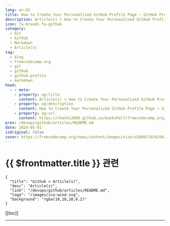 ```yaml
---
lang: en-US
title: How to Create Your Personalized GitHub Profile Page – GitHub Profile README Guide
description: Article(s) > How to Create Your Personalized GitHub Profile Page – GitHub Profile README Guide
icon: fa-brands fa-github
category: 
  - Git
  - Github
  - Markdown
  - Article(s)
tag: 
  - blog
  - freecodecamp.org
  - git
  - github
  - github-profile
  - markdown
head:
  - - meta:
    - property: og:title
      content: Article(s) > How to Create Your Personalized GitHub Profile Page – GitHub Profile README Guide
    - property: og:description
      content: How to Create Your Personalized GitHub Profile Page – GitHub Profile README Guide
    - property: og:url
      content: https://chanhi2000.github.io/bookshelf/freecodecamp.org/create-personalized-github-profile-page.html
prev: /devops/github/articles/README.md
date: 2024-05-01
isOriginal: false
cover: https://freecodecamp.org/news/content/images/size/w2000/2024/04/Neon-Green-Bold-Quote-Motivational-Tweet-Instagram-Post.png
---
```


# {{ $frontmatter.title }} 관련

```component VPCard
{
  "title": "Github > Article(s)",
  "desc": "Article(s)",
  "link": "/devops/github/articles/README.md",
  "logo": "/images/ico-wind.svg",
  "background": "rgba(10,10,10,0.2)"
}
```

[[toc]]

---

<SiteInfo
  name="How to Create Your Personalized GitHub Profile Page – GitHub Profile README Guide"
  desc="Have you ever wanted to spruce up your GitHub profile page and make it stand out? Well, you're in luck!  With just a few simple steps, you can create a personalized GitHub profile that showcases your skills, projects, and personality. Let's dive in.  Create A New Repository Go"
  url="https://freecodecamp.org/news/create-personalized-github-profile-page/"
  logo="https://cdn.freecodecamp.org/universal/favicons/favicon.ico"
  preview="https://freecodecamp.org/news/content/images/size/w2000/2024/04/Neon-Green-Bold-Quote-Motivational-Tweet-Instagram-Post.png"/>

<!-- TODO: 작성 -->

